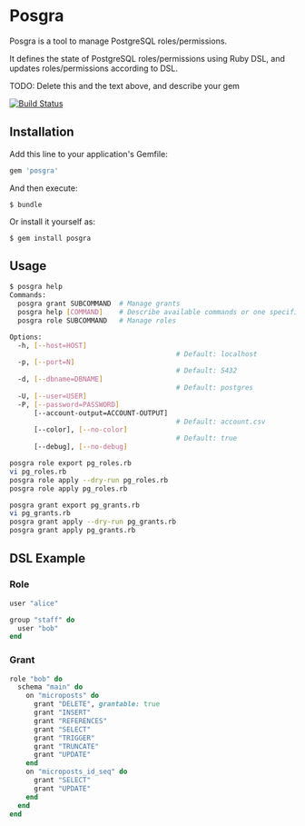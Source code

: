 # Posgra

Posgra is a tool to manage PostgreSQL roles/permissions.

It defines the state of PostgreSQL roles/permissions using Ruby DSL, and updates roles/permissions according to DSL.


TODO: Delete this and the text above, and describe your gem

[![Build Status](https://travis-ci.org/winebarrel/posgra.svg?branch=master)](https://travis-ci.org/winebarrel/posgra)

## Installation

Add this line to your application's Gemfile:

```ruby
gem 'posgra'
```

And then execute:

    $ bundle

Or install it yourself as:

    $ gem install posgra

## Usage

```sh
$ posgra help
Commands:
  posgra grant SUBCOMMAND  # Manage grants
  posgra help [COMMAND]    # Describe available commands or one specific command
  posgra role SUBCOMMAND   # Manage roles

Options:
  -h, [--host=HOST]
                                         # Default: localhost
  -p, [--port=N]
                                         # Default: 5432
  -d, [--dbname=DBNAME]
                                         # Default: postgres
  -U, [--user=USER]
  -P, [--password=PASSWORD]
      [--account-output=ACCOUNT-OUTPUT]
                                         # Default: account.csv
      [--color], [--no-color]
                                         # Default: true
      [--debug], [--no-debug]
```

```sh
posgra role export pg_roles.rb
vi pg_roles.rb
posgra role apply --dry-run pg_roles.rb
posgra role apply pg_roles.rb
```

```sh
posgra grant export pg_grants.rb
vi pg_grants.rb
posgra grant apply --dry-run pg_grants.rb
posgra grant apply pg_grants.rb
```

## DSL Example

### Role

```ruby
user "alice"

group "staff" do
  user "bob"
end
```

### Grant

```ruby
role "bob" do
  schema "main" do
    on "microposts" do
      grant "DELETE", grantable: true
      grant "INSERT"
      grant "REFERENCES"
      grant "SELECT"
      grant "TRIGGER"
      grant "TRUNCATE"
      grant "UPDATE"
    end
    on "microposts_id_seq" do
      grant "SELECT"
      grant "UPDATE"
    end
  end
end
```
